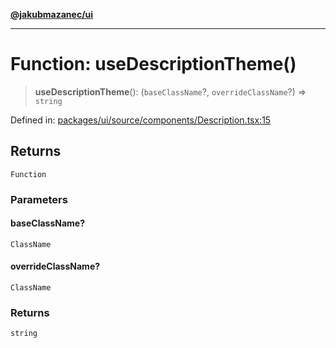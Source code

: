 [**@jakubmazanec/ui**](../README.md)

---

# Function: useDescriptionTheme()

> **useDescriptionTheme**(): (`baseClassName`?, `overrideClassName`?) => `string`

Defined in:
[packages/ui/source/components/Description.tsx:15](https://github.com/jakubmazanec/tools/blob/412167e80a7675933e43d5220a19d05130301e2d/packages/ui/source/components/Description.tsx#L15)

## Returns

`Function`

### Parameters

#### baseClassName?

`ClassName`

#### overrideClassName?

`ClassName`

### Returns

`string`
